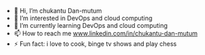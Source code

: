 - 👋 Hi, I’m chukantu Dan-mutum
- 👀 I’m interested in DevOps and cloud computing
- 🌱 I’m currently learning DevOps and cloud computing
- 📫 How to reach me www.linkedin.com/in/chukantu-dan-mutum
- ⚡ Fun fact: i love to cook, binge tv shows and play chess

<!---
mustapha7797/mustapha7797 is a ✨ special ✨ repository because its `README.md` (this file) appears on your GitHub profile.
You can click the Preview link to take a look at your changes.
--->
